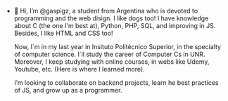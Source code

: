 - 👋 Hi, I’m @gaspigz, a student from Argentina who is devoted to programming and the web disign. I like dogs too!
  I have knowledge about C (the one I'm best at), Python, PHP, SQL, and improving in JS. Besides, I like HTML and CSS too!
  
  Now, I´m in my last year in Insituto Politécnico Superior, in the specialty of computer science. I´ll study the career of Computer Cs in UNR. Moreover, I keep studying with online courses,
  in webs like Udemy, Youtube, etc. (Here is where I learned more).
  
  I’m looking to collaborate on backend projects, learn he best practices of JS, and grow up as a programmer.


